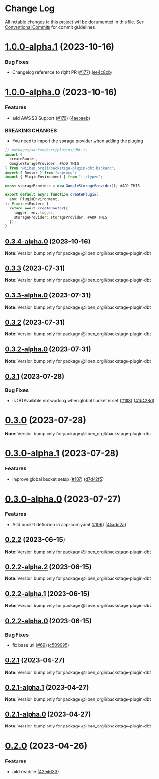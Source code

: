 # Change Log

All notable changes to this project will be documented in this file.
See [Conventional Commits](https://conventionalcommits.org) for commit guidelines.

# [1.0.0-alpha.1](https://github.com/IIBenII/backstage-plugin-dbt/compare/v1.0.0-alpha.0...v1.0.0-alpha.1) (2023-10-16)


### Bug Fixes

* Changelog reference to right PR ([#177](https://github.com/IIBenII/backstage-plugin-dbt/issues/177)) ([ee4c8cb](https://github.com/IIBenII/backstage-plugin-dbt/commit/ee4c8cb601d3eccb9efdfa155f2d872081a6fd8e))





# [1.0.0-alpha.0](https://github.com/IIBenII/backstage-plugin-dbt/compare/v0.3.4-alpha.0...v1.0.0-alpha.0) (2023-10-16)


### Features

* add AWS S3 Support ([#176](https://github.com/IIBenII/backstage-plugin-dbt/pull/165)) ([4aebaeb](https://github.com/IIBenII/backstage-plugin-dbt/commit/4aebaebb8b1d9b4489e59ad5df9c2581c0282c7d))


### BREAKING CHANGES

* You need to import the storage provider when adding the pluging

```ts
// packages/backend/src/plugins/dbt.ts
import {
  createRouter,
  GoogleStorageProvider, #ADD THIS
} from "@iiben_orgii/backstage-plugin-dbt-backend";
import { Router } from "express";
import { PluginEnvironment } from "../types";

const storageProvider = new GoogleStorageProvider(); #ADD THIS

export default async function createPlugin(
  env: PluginEnvironment,
): Promise<Router> {
  return await createRouter({
    logger: env.logger,
    storageProvider: storageProvider, #ADD THIS
  });
}
```





## [0.3.4-alpha.0](https://github.com/IIBenII/backstage-plugin-dbt/compare/v0.3.3...v0.3.4-alpha.0) (2023-10-16)

**Note:** Version bump only for package @iiben_orgii/backstage-plugin-dbt





## [0.3.3](https://github.com/IIBenII/backstage-plugin-dbt/compare/v0.3.3-alpha.0...v0.3.3) (2023-07-31)

**Note:** Version bump only for package @iiben_orgii/backstage-plugin-dbt





## [0.3.3-alpha.0](https://github.com/IIBenII/backstage-plugin-dbt/compare/v0.3.2...v0.3.3-alpha.0) (2023-07-31)

**Note:** Version bump only for package @iiben_orgii/backstage-plugin-dbt





## [0.3.2](https://github.com/IIBenII/backstage-plugin-dbt/compare/v0.3.2-alpha.0...v0.3.2) (2023-07-31)

**Note:** Version bump only for package @iiben_orgii/backstage-plugin-dbt

## [0.3.2-alpha.0](https://github.com/IIBenII/backstage-plugin-dbt/compare/v0.3.1...v0.3.2-alpha.0) (2023-07-31)

**Note:** Version bump only for package @iiben_orgii/backstage-plugin-dbt

## [0.3.1](https://github.com/IIBenII/backstage-plugin-dbt/compare/v0.3.0...v0.3.1) (2023-07-28)

### Bug Fixes

- isDBTAvailable not working when global bucket is set ([#108](https://github.com/IIBenII/backstage-plugin-dbt/issues/108)) ([41b428d](https://github.com/IIBenII/backstage-plugin-dbt/commit/41b428de39da31072254e70513f909bc7eae585f))

# [0.3.0](https://github.com/IIBenII/backstage-plugin-dbt/compare/v0.3.0-alpha.1...v0.3.0) (2023-07-28)

**Note:** Version bump only for package @iiben_orgii/backstage-plugin-dbt

# [0.3.0-alpha.1](https://github.com/IIBenII/backstage-plugin-dbt/compare/v0.3.0-alpha.0...v0.3.0-alpha.1) (2023-07-28)

### Features

- improve global bucket setup ([#107](https://github.com/IIBenII/backstage-plugin-dbt/issues/107)) ([d7d42f5](https://github.com/IIBenII/backstage-plugin-dbt/commit/d7d42f530b5825c0ccf10dca8ef8338f75a7470c))

# [0.3.0-alpha.0](https://github.com/IIBenII/backstage-plugin-dbt/compare/v0.2.2...v0.3.0-alpha.0) (2023-07-27)

### Features

- Add bucket definition in app-conf.yaml ([#106](https://github.com/IIBenII/backstage-plugin-dbt/issues/106)) ([45adc2a](https://github.com/IIBenII/backstage-plugin-dbt/commit/45adc2a8dd58273f1096295d2cafaab52821855b))

## [0.2.2](https://github.com/IIBenII/backstage-plugin-dbt/compare/v0.2.2-alpha.2...v0.2.2) (2023-06-15)

**Note:** Version bump only for package @iiben_orgii/backstage-plugin-dbt

## [0.2.2-alpha.2](https://github.com/IIBenII/backstage-plugin-dbt/compare/v0.2.2-alpha.1...v0.2.2-alpha.2) (2023-06-15)

**Note:** Version bump only for package @iiben_orgii/backstage-plugin-dbt

## [0.2.2-alpha.1](https://github.com/IIBenII/backstage-plugin-dbt/compare/v0.2.2-alpha.0...v0.2.2-alpha.1) (2023-06-15)

**Note:** Version bump only for package @iiben_orgii/backstage-plugin-dbt

## [0.2.2-alpha.0](https://github.com/IIBenII/backstage-plugin-dbt/compare/v0.2.1...v0.2.2-alpha.0) (2023-06-15)

### Bug Fixes

- fix base url ([#69](https://github.com/IIBenII/backstage-plugin-dbt/issues/69)) ([c509995](https://github.com/IIBenII/backstage-plugin-dbt/commit/c50999550150472de6b69f868ff3e66b0fd97752))

## [0.2.1](https://github.com/IIBenII/backstage-plugin-dbt/compare/v0.2.1-alpha.1...v0.2.1) (2023-04-27)

**Note:** Version bump only for package @iiben_orgii/backstage-plugin-dbt

## [0.2.1-alpha.1](https://github.com/IIBenII/backstage-plugin-dbt/compare/v0.2.1-alpha.0...v0.2.1-alpha.1) (2023-04-27)

**Note:** Version bump only for package @iiben_orgii/backstage-plugin-dbt

## [0.2.1-alpha.0](https://github.com/IIBenII/backstage-plugin-dbt/compare/v0.2.0...v0.2.1-alpha.0) (2023-04-27)

**Note:** Version bump only for package @iiben_orgii/backstage-plugin-dbt

# [0.2.0](https://github.com/IIBenII/backstage-plugin-dbt/compare/v0.1.2...v0.2.0) (2023-04-26)

### Features

- add readme ([42ed633](https://github.com/IIBenII/backstage-plugin-dbt/commit/42ed63382710b1b7b7d6dc571ec136013b5e80e8))
